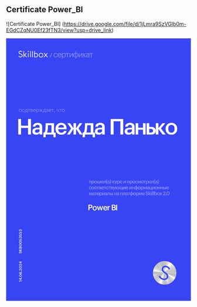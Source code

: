 ## Certificate Power_BI


![Certificate Power_BI] (https://drive.google.com/file/d/1jLmra9SzVGlb0m-EGdCZqNU0Ef23fTN3/view?usp=drive_link)

![](https://github.com/Nadezhda2024/Certificate_Power_BI/blob/main/Certificate_Power_BI.png)
